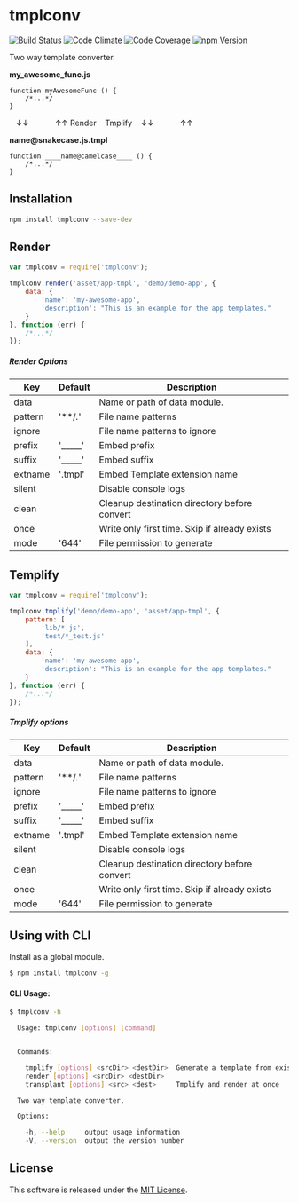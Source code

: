 tmplconv
==========

<!-- Badge Start -->
<a name="badges"></a>

[![Build Status][bd_travis_shield_url]][bd_travis_url]
[![Code Climate][bd_codeclimate_shield_url]][bd_codeclimate_url]
[![Code Coverage][bd_codeclimate_coverage_shield_url]][bd_codeclimate_url]
[![npm Version][bd_npm_shield_url]][bd_npm_url]

[bd_repo_url]: https://github.com/okunishinishi/node-tmplconv
[bd_travis_url]: http://travis-ci.org/okunishinishi/node-tmplconv
[bd_travis_shield_url]: http://img.shields.io/travis/okunishinishi/node-tmplconv.svg?style=flat
[bd_license_url]: https://github.com/okunishinishi/node-tmplconv/blob/master/LICENSE
[bd_codeclimate_url]: http://codeclimate.com/github/okunishinishi/node-tmplconv
[bd_codeclimate_shield_url]: http://img.shields.io/codeclimate/github/okunishinishi/node-tmplconv.svg?style=flat
[bd_codeclimate_coverage_shield_url]: http://img.shields.io/codeclimate/coverage/github/okunishinishi/node-tmplconv.svg?style=flat
[bd_gemnasium_url]: https://gemnasium.com/okunishinishi/node-tmplconv
[bd_gemnasium_shield_url]: https://gemnasium.com/okunishinishi/node-tmplconv.svg
[bd_npm_url]: http://www.npmjs.org/package/tmplconv
[bd_npm_shield_url]: http://img.shields.io/npm/v/tmplconv.svg?style=flat
[bd_bower_badge_url]: https://img.shields.io/bower/v/tmplconv.svg?style=flat

<!-- Badge End -->


<!-- Description Start -->
<a name="description"></a>

Two way template converter.

<!-- Description End -->


<!-- Overview Start -->
<a name="overview"></a>

**my_awesome_func.js**
```
function myAwesomeFunc () {
    /*...*/
}
```

&nbsp;&nbsp;   &darr;&darr;   &nbsp;&nbsp;&nbsp;&nbsp;&nbsp;&nbsp;&nbsp;&nbsp;&nbsp;&nbsp;   &uarr;&uarr;
Render  &nbsp;&nbsp;  Tmplify
&nbsp;&nbsp;   &darr;&darr;   &nbsp;&nbsp;&nbsp;&nbsp;&nbsp;&nbsp;&nbsp;&nbsp;&nbsp;&nbsp;   &uarr;&uarr;

**____name<span></span>@snakecase____.js.tmpl**

```
function ____name@camelcase____ () {
    /*...*/
}
```


<!-- Overview End -->


<!-- Sections Start -->
<a name="sections"></a>

<!-- Section from "doc/readme/01.Installation.md.hbs" Start -->

<a name="section-doc-readme-01-installation-md"></a>
Installation
-----

```bash
npm install tmplconv --save-dev
```

<!-- Section from "doc/readme/01.Installation.md.hbs" End -->

<!-- Section from "doc/readme/02.Render.md.hbs" Start -->

<a name="section-doc-readme-02-render-md"></a>
Render
---------

```javascript
var tmplconv = require('tmplconv');

tmplconv.render('asset/app-tmpl', 'demo/demo-app', {
    data: {
        'name': 'my-awesome-app',
        'description': "This is an example for the app templates."
    }
}, function (err) {
    /*...*/
});

```

##### Render Options

| Key | Default | Description |
| --- | --- | --- |
| data |  | Name or path of data module. |
| pattern | '**/*.*' | File name patterns |
| ignore |  | File name patterns to ignore |
| prefix | '_____' | Embed prefix |
| suffix | '_____' | Embed suffix |
| extname | '.tmpl' | Embed Template extension name |
| silent |  | Disable console logs |
| clean |  | Cleanup destination directory before convert |
| once |  | Write only first time. Skip if already exists |
| mode | '644' | File permission to generate |


<!-- Section from "doc/readme/02.Render.md.hbs" End -->

<!-- Section from "doc/readme/03.Templify.md.hbs" Start -->

<a name="section-doc-readme-03-templify-md"></a>
Templify
---------

```javascript
var tmplconv = require('tmplconv');

tmplconv.tmplify('demo/demo-app', 'asset/app-tmpl', {
    pattern: [
        'lib/*.js',
        'test/*_test.js'
    ],
    data: {
        'name': 'my-awesome-app',
        'description': "This is an example for the app templates."
    }
}, function (err) {
    /*...*/
});

```

##### Tmplify options
| Key | Default | Description |
| --- | --- | --- |
| data |  | Name or path of data module. |
| pattern | '**/*.*' | File name patterns |
| ignore |  | File name patterns to ignore |
| prefix | '_____' | Embed prefix |
| suffix | '_____' | Embed suffix |
| extname | '.tmpl' | Embed Template extension name |
| silent |  | Disable console logs |
| clean |  | Cleanup destination directory before convert |
| once |  | Write only first time. Skip if already exists |
| mode | '644' | File permission to generate |

<!-- Section from "doc/readme/03.Templify.md.hbs" End -->

<!-- Section from "doc/readme/04.CLI.md.hbs" Start -->

<a name="section-doc-readme-04-c-l-i-md"></a>
Using with CLI
---------

Install as a global module.

```bash
$ npm install tmplconv -g
```

#### CLI Usage:

```bash
$ tmplconv -h

  Usage: tmplconv [options] [command]


  Commands:

    tmplify [options] <srcDir> <destDir>  Generate a template from existing files
    render [options] <srcDir> <destDir>   
    transplant [options] <src> <dest>     Tmplify and render at once

  Two way template converter.

  Options:

    -h, --help     output usage information
    -V, --version  output the version number


```
<!-- Section from "doc/readme/04.CLI.md.hbs" End -->


<!-- Sections Start -->


<!-- LICENSE Start -->
<a name="license"></a>

License
-------
This software is released under the [MIT License](https://github.com/okunishinishi/node-tmplconv/blob/master/LICENSE).

<!-- LICENSE End -->


